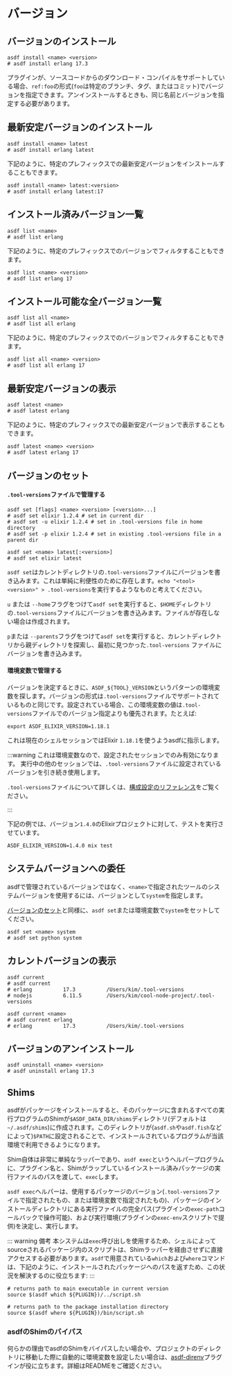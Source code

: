 # バージョン

## バージョンのインストール

```shell
asdf install <name> <version>
# asdf install erlang 17.3
```

プラグインが、ソースコードからのダウンロード・コンパイルをサポートしている場合、`ref:foo`の形式(`foo`は特定のブランチ、タグ、またはコミット)でバージョンを指定できます。アンインストールするときも、同じ名前とバージョンを指定する必要があります。

## 最新安定バージョンのインストール

```shell
asdf install <name> latest
# asdf install erlang latest
```

下記のように、特定のプレフィックスでの最新安定バージョンをインストールすることもできます。

```shell
asdf install <name> latest:<version>
# asdf install erlang latest:17
```

## インストール済みバージョン一覧

```shell
asdf list <name>
# asdf list erlang
```

下記のように、特定のプレフィックスでのバージョンでフィルタすることもできます。

```shell
asdf list <name> <version>
# asdf list erlang 17
```

## インストール可能な全バージョン一覧

```shell
asdf list all <name>
# asdf list all erlang
```

下記のように、特定のプレフィックスでのバージョンでフィルタすることもできます。

```shell
asdf list all <name> <version>
# asdf list all erlang 17
```

## 最新安定バージョンの表示

```shell
asdf latest <name>
# asdf latest erlang
```

下記のように、特定のプレフィックスでの最新安定バージョンで表示することもできます。

```shell
asdf latest <name> <version>
# asdf latest erlang 17
```

## バージョンのセット

#### `.tool-versions`ファイルで管理する

```shell
asdf set [flags] <name> <version> [<version>...]
# asdf set elixir 1.2.4 # set in current dir
# asdf set -u elixir 1.2.4 # set in .tool-versions file in home directory
# asdf set -p elixir 1.2.4 # set in existing .tool-versions file in a parent dir

asdf set <name> latest[:<version>]
# asdf set elixir latest
```

`asdf set`はカレントディレクトリの`.tool-versions`ファイルにバージョンを書き込みます。これは単純に利便性のために存在します。`echo "<tool> <version>" > .tool-versions`を実行するようなものと考えてください。

`u` または `--home`フラグをつけて`asdf set`を実行すると、`$HOME`ディレクトリの`.tool-versions`ファイルにバージョンを書き込みます。ファイルが存在しない場合は作成されます。

`p`または `--parents`フラグをつけて`asdf set`を実行すると、カレントディレクトリから親ディレクトリを探索し、最初に見つかった`.tool-versions` ファイルにバージョンを書き込みます。

#### 環境変数で管理する

バージョンを決定するときに、`ASDF_${TOOL}_VERSION`というパターンの環境変数を探します。バージョンの形式は`.tool-versions`ファイルでサポートされているものと同じです。設定されている場合、この環境変数の値は`.tool-versions`ファイルでのバージョン指定よりも優先されます。たとえば:

```shell
export ASDF_ELIXIR_VERSION=1.18.1
```

これは現在のシェルセッションではElixir `1.18.1`を使うようasdfに指示します。

:::warning
これは環境変数なので、設定されたセッションでのみ有効になります。
実行中の他のセッションでは、`.tool-versions`ファイルに設定されているバージョンを引き続き使用します。

`.tool-versions`ファイルについて詳しくは、[構成設定のリファレンス](/ja-jp/manage/configuration.md)をご覧ください。

:::

下記の例では、バージョン`1.4.0`のElixirプロジェクトに対して、テストを実行させています。

```shell
ASDF_ELIXIR_VERSION=1.4.0 mix test
```

## システムバージョンへの委任

asdfで管理されているバージョンではなく、`<name>`で指定されたツールのシステムバージョンを使用するには、バージョンとして`system`を指定します。

[バージョンのセット](#バージョンのセット)と同様に、`asdf set`または環境変数で`system`をセットしてください。

```shell
asdf set <name> system
# asdf set python system
```

## カレントバージョンの表示

```shell
asdf current
# asdf current
# erlang          17.3          /Users/kim/.tool-versions
# nodejs          6.11.5        /Users/kim/cool-node-project/.tool-versions

asdf current <name>
# asdf current erlang
# erlang          17.3          /Users/kim/.tool-versions
```

## バージョンのアンインストール

```shell
asdf uninstall <name> <version>
# asdf uninstall erlang 17.3
```

## Shims

asdfがパッケージをインストールすると、そのパッケージに含まれるすべての実行プログラムのShimが`$ASDF_DATA_DIR/shims`ディレクトリ(デフォルトは`~/.asdf/shims`)に作成されます。このディレクトリが(`asdf.sh`や`asdf.fish`などによって)`$PATH`に設定されることで、インストールされているプログラムが当該環境で利用できるようになります。

Shim自体は非常に単純なラッパーであり、`asdf exec`というヘルパープログラムに、プラグイン名と、Shimがラップしているインストール済みパッケージの実行ファイルのパスを渡して、`exec`します。

`asdf exec`ヘルパーは、使用するパッケージのバージョン(`.tool-versions`ファイルで指定されたもの、または環境変数で指定されたもの)、パッケージのインストールディレクトリにある実行ファイルの完全パス(プラグインの`exec-path`コールバックで操作可能)、および実行環境(プラグインの`exec-env`スクリプトで提供)を決定し、実行します。

::: warning 備考
本システムは`exec`呼び出しを使用するため、シェルによってsourceされるパッケージ内のスクリプトは、Shimラッパーを経由させずに直接アクセスする必要があります。`asdf`で用意されている`which`および`where`コマンドは、下記のように、インストールされたパッケージへのパスを返すため、この状況を解決するのに役立ちます:
:::

```shell
# returns path to main executable in current version
source $(asdf which ${PLUGIN})/../script.sh

# returns path to the package installation directory
source $(asdf where ${PLUGIN})/bin/script.sh
```

### asdfのShimのバイパス

何らかの理由でasdfのShimをバイパスしたい場合や、プロジェクトのディレクトリに移動した際に自動的に環境変数を設定したい場合は、[asdf-direnv](https://github.com/asdf-community/asdf-direnv)プラグインが役に立ちます。詳細はREADMEをご確認ください。
